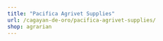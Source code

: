 ```yaml
---
title: "Pacifica Agrivet Supplies"
url: /cagayan-de-oro/pacifica-agrivet-supplies/
shop: agrarian
---
```


